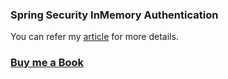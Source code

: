 ### Spring Security InMemory Authentication

You can refer my [article](https://praveenorugantitech.blogspot.com/2019/05/spring-security-inmemory.html) for more details. 

### [Buy me a Book](https://www.buymeacoffee.com/praveenoruganti)